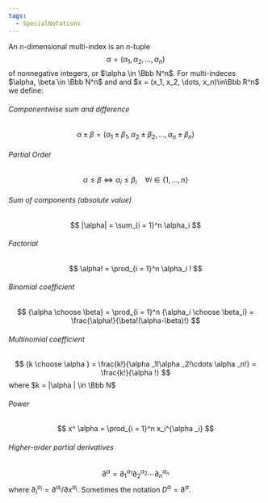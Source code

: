 ```yaml
---
tags:
  - SpecialNotations
---
```

An $n$-dimensional multi-index is an $n$-tuple
$$
\alpha =(\alpha_1, \alpha_2, \dots, \alpha_n)
$$
of nonnegative integers, or $\alpha \in \Bbb N^n$. 
For multi-indeces $\alpha, \beta \in \Bbb N^n$ and and $x = (x_1, x_2, \dots, x_n)\in\Bbb R^n$ we define: 

###### Componentwise sum and difference
$$
\alpha \pm \beta = (\alpha_1 \pm \beta_1, \alpha_2 \pm \beta_2, \dots, \alpha_n \pm \beta_n)
$$
###### Partial Order
$$
\alpha \le \beta \iff\alpha _i \le \beta_i \quad
\forall i \in \{1, \dots, n\} 
$$
###### Sum of components (absolute value)
$$
|\alpha| = \sum_{i = 1}^n \alpha_i
$$
###### Factorial
$$
\alpha! = \prod_{i = 1}^n \alpha_i !
$$
###### Binomial coefficient
$$
{\alpha \choose \beta} = \prod_{i = 1}^n {\alpha_i \choose \beta_i} = \frac{\alpha!}{\beta!(\alpha-\beta)!}
$$
###### Multinomial coefficient
$$
{k \choose \alpha } = \frac{k!}{\alpha _1!\alpha _2!\cdots \alpha _n!} = \frac{k!}{\alpha !}
$$
where $k = |\alpha | \in \Bbb N$
###### Power
$$
x^ \alpha = \prod_{i = 1}^n x_i^{\alpha _i} 
$$
###### Higher-order partial derivatives
$$
\partial^\alpha = \partial_1^{\alpha _1} \partial_2^{\alpha _2}\cdots \partial_n^{\alpha_n }
$$
where $\partial_i^{\alpha_i} = \partial^{\alpha_i}/\partial x^{\alpha_i}$. Sometimes the notation $D^\alpha =\partial^\alpha$.

